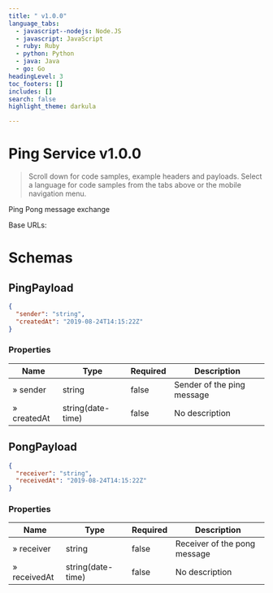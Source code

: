 ```yaml
---
title: " v1.0.0"
language_tabs:
  - javascript--nodejs: Node.JS
  - javascript: JavaScript
  - ruby: Ruby
  - python: Python
  - java: Java
  - go: Go
headingLevel: 3
toc_footers: []
includes: []
search: false
highlight_theme: darkula

---
```


# Ping Service v1.0.0

> Scroll down for code samples, example headers and payloads. Select a language for code samples from the tabs above or the mobile navigation menu.

Ping Pong message exchange

Base URLs:

# Schemas

## PingPayload

<a name="schemapingpayload"></a>

```json
{
  "sender": "string",
  "createdAt": "2019-08-24T14:15:22Z"
}

```

<h3 id="pingpayload-properties">Properties</h3>

|Name|Type|Required|Description|
|---|---|---|---|
|» sender|string|false|Sender of the ping message|
|» createdAt|string(date-time)|false|No description|

## PongPayload

<a name="schemapongpayload"></a>

```json
{
  "receiver": "string",
  "receivedAt": "2019-08-24T14:15:22Z"
}

```

<h3 id="pongpayload-properties">Properties</h3>

|Name|Type|Required|Description|
|---|---|---|---|
|» receiver|string|false|Receiver of the pong message|
|» receivedAt|string(date-time)|false|No description|

